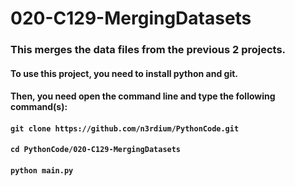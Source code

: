 # 020-C129-MergingDatasets

### This merges the data files from the previous 2 projects.

#### To use this project, you need to install python and git.
#### Then, you need open the command line and type the following command(s):
#### `git clone https://github.com/n3rdium/PythonCode.git`
#### `cd PythonCode/020-C129-MergingDatasets`
#### `python main.py`
